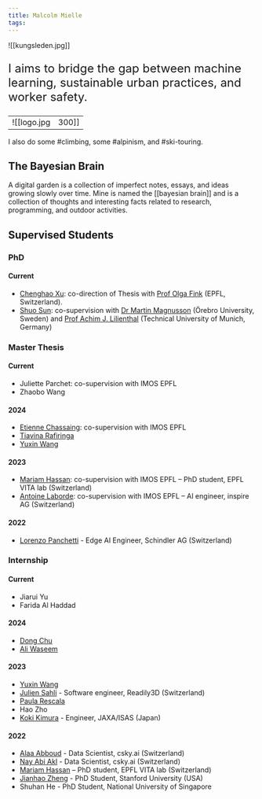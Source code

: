 ```yaml
---
title: Malcolm Mielle
tags:
---
```

![[kungsleden.jpg]]
<p style="font-size: 24px;">I aims to bridge the gap between machine learning, sustainable urban practices, and worker safety.</p>

|               |                                                |
| ------------- | ---------------------------------------------- |
| ![[logo.jpg|300]] | Currently team lead at Schindler EPFL Lab. Get to know me through my work: [[All publications|Publications]], [[Patents]], [[Datasets]], [[Grants]], and my [[resume.pdf|CV]]. |

<!-- Feel free to reach out to me via [e-mail](mailto:mmielle.wizard049@passinbox.com) or [LinkedIn](https://www.linkedin.com/in/malcolm-mielle) for discussions and potential collaborations.<br>[Github](https://github.com/MalcolmMielle) [Google Scholar](https://scholar.google.com/citations?user=niir1TkAAAAJ&hl=en), [Orcid](https://orcid.org/0000-0002-3079-0512) <br> -->
I also do some #climbing, some #alpinism, and #ski-touring.

## The Bayesian Brain

A digital garden is a collection of imperfect notes, essays, and ideas growing slowly over time.
Mine is named the [[bayesian brain]] and is a collection of thoughts and interesting facts related to research, programming, and outdoor activities.

## Supervised Students

### PhD

#### Current

* [Chenghao Xu](https://kyle-xu001.github.io/): co-direction of Thesis with [Prof Olga Fink](https://scholar.google.com/citations?user=eAcIoUgAAAAJ&hl=en) (EPFL, Switzerland).
* [Shuo Sun](https://scholar.google.com/citations?user=C8v1wqsAAAAJ&hl=de&oi=ao): co-supervision with [Dr Martin Magnusson](https://scholar.google.com/citations?user=s9fPUg8AAAAJ&hl=en) (Örebro University, Sweden) and [Prof Achim J. Lilienthal](https://scholar.google.com/citations?user=_CdZ5cgAAAAJ&hl=en) (Technical University of Munich, Germany)

### Master Thesis

#### Current

* Juliette Parchet: co-supervision with IMOS EPFL
* Zhaobo Wang

#### 2024

* [Etienne Chassaing](https://www.linkedin.com/in/etiennechassaing): co-supervision with IMOS EPFL
* [Tiavina Rafiringa](https://ch.linkedin.com/in/tiavina-rafiringa-40ab73183)
* [Yuxin Wang](https://www.linkedin.com/in/yuxin-wang-624a10192)

#### 2023

* [Mariam Hassan](https://scholar.google.fr/citations?user=RHHfk44AAAAJ/): co-supervision with IMOS EPFL – PhD student, EPFL VITA lab (Switzerland)
* [Antoine Laborde](https://www.linkedin.com/in/antoine-laborde-ml/): co-supervision with IMOS EPFL – AI engineer, inspire AG (Switzerland)

#### 2022

* [Lorenzo Panchetti](https://www.linkedin.com/in/lorenzopanchetti) - Edge AI Engineer, Schindler AG (Switzerland)

### Internship

#### Current

* Jiarui Yu
* Farida Al Haddad

#### 2024

* <a href='https://www.linkedin.com/in/dong-chu-/'/>Dong Chu</a>
* <a href='https://www.linkedin.com/in/ali-waseem-965010164'/>Ali Waseem</a>

#### 2023

* <a href='https://www.linkedin.com/in/yuxin-wang-624a10192'/>Yuxin Wang</a>
* <a href='https://www.linkedin.com/in/julien-sahli/'/>Julien Sahli</a> - Software engineer, Readily3D (Switzerland)
* <a href='https://www.linkedin.com/in/paularescala'/>Paula Rescala</a>
* Hao Zho
* <a href='https://www.linkedin.com/in/koki-kimura-369857226/'/>Koki Kimura</a> - Engineer, JAXA/ISAS (Japan)

#### 2022

* <a href='https://www.linkedin.com/in/alaa-abboud'/>Alaa Abboud</a> - Data Scientist, csky.ai (Switzerland)
* <a href='https://www.linkedin.com/in/aa-nay'/>Nay Abi Akl</a> - Data Scientist, csky.ai (Switzerland)
* <a href='https://scholar.google.fr/citations?user=RHHfk44AAAAJ'/>Mariam Hassan</a> – PhD student, EPFL VITA lab (Switzerland)
* <a href='https://scholar.google.com/citations?user=2coJL80AAAAJ&hl=de'/>Jianhao Zheng</a> - PhD Student, Stanford University (USA)
* Shuhan He - PhD Student, National University of Singapore
